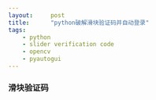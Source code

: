 ```yaml
---
layout:     post
title:      "python破解滑块验证码并自动登录"
tags:
    - python
    - slider verification code
    - opencv
    - pyautogui
---
```

### 滑块验证码
